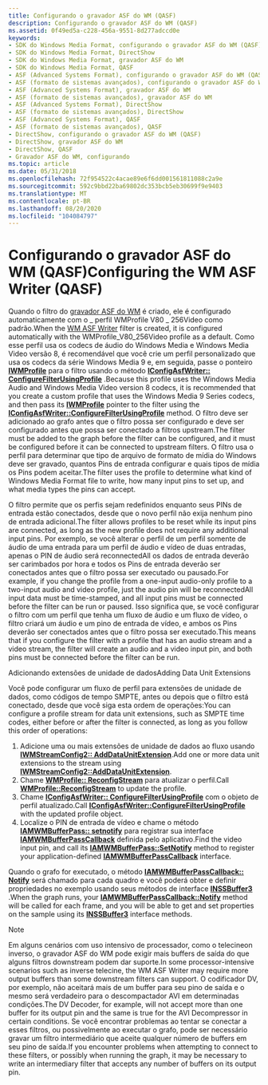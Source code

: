 ```yaml
---
title: Configurando o gravador ASF do WM (QASF)
description: Configurando o gravador ASF do WM (QASF)
ms.assetid: 0f49ed5a-c228-456a-9551-8d277adccd0e
keywords:
- SDK do Windows Media Format, configurando o gravador ASF do WM (QASF)
- SDK do Windows Media Format, DirectShow
- SDK do Windows Media Format, gravador ASF do WM
- SDK do Windows Media Format, QASF
- ASF (Advanced Systems Format), configurando o gravador ASF do WM (QASF)
- ASF (formato de sistemas avançados), configurando o gravador ASF do WM (QASF)
- ASF (Advanced Systems Format), gravador ASF do WM
- ASF (formato de sistemas avançados), gravador ASF do WM
- ASF (Advanced Systems Format), DirectShow
- ASF (formato de sistemas avançados), DirectShow
- ASF (Advanced Systems Format), QASF
- ASF (formato de sistemas avançados), QASF
- DirectShow, configurando o gravador ASF do WM (QASF)
- DirectShow, gravador ASF do WM
- DirectShow, QASF
- Gravador ASF do WM, configurando
ms.topic: article
ms.date: 05/31/2018
ms.openlocfilehash: 72f954522c4acae89e6f6dd001561811088c2a9e
ms.sourcegitcommit: 592c9bbd22ba69802dc353bcb5eb30699f9e9403
ms.translationtype: MT
ms.contentlocale: pt-BR
ms.lasthandoff: 08/20/2020
ms.locfileid: "104084797"
---
```

# <a name="configuring-the-wm-asf-writer-qasf"></a><span data-ttu-id="68241-119">Configurando o gravador ASF do WM (QASF)</span><span class="sxs-lookup"><span data-stu-id="68241-119">Configuring the WM ASF Writer (QASF)</span></span>

<span data-ttu-id="68241-120">Quando o filtro do [gravador ASF do WM](wm-asf-writer-filter.md) é criado, ele é configurado automaticamente com o \_ perfil WMProfile V80 \_ 256Video como padrão.</span><span class="sxs-lookup"><span data-stu-id="68241-120">When the [WM ASF Writer](wm-asf-writer-filter.md) filter is created, it is configured automatically with the WMProfile\_V80\_256Video profile as a default.</span></span> <span data-ttu-id="68241-121">Como esse perfil usa os codecs de áudio do Windows Media e Windows Media Video versão 8, é recomendável que você crie um perfil personalizado que usa os codecs da série Windows Media 9 e, em seguida, passe o ponteiro [**IWMProfile**](iwmprofile.md) para o filtro usando o método [**IConfigAsfWriter:: ConfigureFilterUsingProfile**](iconfigasfwriter-configurefilterusingprofile.md) .</span><span class="sxs-lookup"><span data-stu-id="68241-121">Because this profile uses the Windows Media Audio and Windows Media Video version 8 codecs, it is recommended that you create a custom profile that uses the Windows Media 9 Series codecs, and then pass its [**IWMProfile**](iwmprofile.md) pointer to the filter using the [**IConfigAsfWriter::ConfigureFilterUsingProfile**](iconfigasfwriter-configurefilterusingprofile.md) method.</span></span> <span data-ttu-id="68241-122">O filtro deve ser adicionado ao grafo antes que o filtro possa ser configurado e deve ser configurado antes que possa ser conectado a filtros upstream.</span><span class="sxs-lookup"><span data-stu-id="68241-122">The filter must be added to the graph before the filter can be configured, and it must be configured before it can be connected to upstream filters.</span></span> <span data-ttu-id="68241-123">O filtro usa o perfil para determinar que tipo de arquivo de formato de mídia do Windows deve ser gravado, quantos Pins de entrada configurar e quais tipos de mídia os Pins podem aceitar.</span><span class="sxs-lookup"><span data-stu-id="68241-123">The filter uses the profile to determine what kind of Windows Media Format file to write, how many input pins to set up, and what media types the pins can accept.</span></span>

<span data-ttu-id="68241-124">O filtro permite que os perfis sejam redefinidos enquanto seus PINs de entrada estão conectados, desde que o novo perfil não exija nenhum pino de entrada adicional.</span><span class="sxs-lookup"><span data-stu-id="68241-124">The filter allows profiles to be reset while its input pins are connected, as long as the new profile does not require any additional input pins.</span></span> <span data-ttu-id="68241-125">Por exemplo, se você alterar o perfil de um perfil somente de áudio de uma entrada para um perfil de áudio e vídeo de duas entradas, apenas o PIN de áudio será reconnectedAll os dados de entrada deverão ser carimbados por hora e todos os Pins de entrada deverão ser conectados antes que o filtro possa ser executado ou pausado.</span><span class="sxs-lookup"><span data-stu-id="68241-125">For example, if you change the profile from a one-input audio-only profile to a two-input audio and video profile, just the audio pin will be reconnectedAll input data must be time-stamped, and all input pins must be connected before the filter can be run or paused.</span></span> <span data-ttu-id="68241-126">Isso significa que, se você configurar o filtro com um perfil que tenha um fluxo de áudio e um fluxo de vídeo, o filtro criará um áudio e um pino de entrada de vídeo, e ambos os Pins deverão ser conectados antes que o filtro possa ser executado.</span><span class="sxs-lookup"><span data-stu-id="68241-126">This means that if you configure the filter with a profile that has an audio stream and a video stream, the filter will create an audio and a video input pin, and both pins must be connected before the filter can be run.</span></span>

<span data-ttu-id="68241-127">Adicionando extensões de unidade de dados</span><span class="sxs-lookup"><span data-stu-id="68241-127">Adding Data Unit Extensions</span></span>

<span data-ttu-id="68241-128">Você pode configurar um fluxo de perfil para extensões de unidade de dados, como códigos de tempo SMPTE, antes ou depois que o filtro está conectado, desde que você siga esta ordem de operações:</span><span class="sxs-lookup"><span data-stu-id="68241-128">You can configure a profile stream for data unit extensions, such as SMPTE time codes, either before or after the filter is connected, as long as you follow this order of operations:</span></span>

1.  <span data-ttu-id="68241-129">Adicione uma ou mais extensões de unidade de dados ao fluxo usando [**IWMStreamConfig2:: AddDataUnitExtension**](/previous-versions/windows/desktop/api/Wmsdkidl/nf-wmsdkidl-iwmstreamconfig2-adddataunitextension).</span><span class="sxs-lookup"><span data-stu-id="68241-129">Add one or more data unit extensions to the stream using [**IWMStreamConfig2::AddDataUnitExtension**](/previous-versions/windows/desktop/api/Wmsdkidl/nf-wmsdkidl-iwmstreamconfig2-adddataunitextension).</span></span>
2.  <span data-ttu-id="68241-130">Chame [**WMProfile:: ReconfigStream**](/previous-versions/windows/desktop/api/Wmsdkidl/nf-wmsdkidl-iwmprofile-reconfigstream) para atualizar o perfil.</span><span class="sxs-lookup"><span data-stu-id="68241-130">Call [**WMProfile::ReconfigStream**](/previous-versions/windows/desktop/api/Wmsdkidl/nf-wmsdkidl-iwmprofile-reconfigstream) to update the profile.</span></span>
3.  <span data-ttu-id="68241-131">Chame [**IConfigAsfWriter:: ConfigureFilterUsingProfile**](iconfigasfwriter-configurefilterusingprofile.md) com o objeto de perfil atualizado.</span><span class="sxs-lookup"><span data-stu-id="68241-131">Call [**IConfigAsfWriter::ConfigureFilterUsingProfile**](iconfigasfwriter-configurefilterusingprofile.md) with the updated profile object.</span></span>
4.  <span data-ttu-id="68241-132">Localize o PIN de entrada de vídeo e chame o método [**IAMWMBufferPass:: setnotify**](iamwmbufferpass-setnotify.md) para registrar sua interface [**IAMWMBufferPassCallback**](/previous-versions/windows/desktop/api/dshowasf/nn-dshowasf-iamwmbufferpasscallback) definida pelo aplicativo.</span><span class="sxs-lookup"><span data-stu-id="68241-132">Find the video input pin, and call its [**IAMWMBufferPass::SetNotify**](iamwmbufferpass-setnotify.md) method to register your application-defined [**IAMWMBufferPassCallback**](/previous-versions/windows/desktop/api/dshowasf/nn-dshowasf-iamwmbufferpasscallback) interface.</span></span>

<span data-ttu-id="68241-133">Quando o grafo for executado, o método [**IAMWMBufferPassCallback:: Notify**](iamwmbufferpasscallback-notify.md) será chamado para cada quadro e você poderá obter e definir propriedades no exemplo usando seus métodos de interface [**INSSBuffer3**](/previous-versions/windows/desktop/api/wmsbuffer/nn-wmsbuffer-inssbuffer3) .</span><span class="sxs-lookup"><span data-stu-id="68241-133">When the graph runs, your [**IAMWMBufferPassCallback::Notify**](iamwmbufferpasscallback-notify.md) method will be called for each frame, and you will be able to get and set properties on the sample using its [**INSSBuffer3**](/previous-versions/windows/desktop/api/wmsbuffer/nn-wmsbuffer-inssbuffer3) interface methods.</span></span>

> [!Note]  
> <span data-ttu-id="68241-134">Em alguns cenários com uso intensivo de processador, como o telecineon inverso, o gravador ASF do WM pode exigir mais buffers de saída do que alguns filtros downstream podem dar suporte.</span><span class="sxs-lookup"><span data-stu-id="68241-134">In some processor-intensive scenarios such as inverse telecine, the WM ASF Writer may require more output buffers than some downstream filters can support.</span></span> <span data-ttu-id="68241-135">O codificador DV, por exemplo, não aceitará mais de um buffer para seu pino de saída e o mesmo será verdadeiro para o descompactador AVI em determinadas condições.</span><span class="sxs-lookup"><span data-stu-id="68241-135">The DV Decoder, for example, will not accept more than one buffer for its output pin and the same is true for the AVI Decompressor in certain conditions.</span></span> <span data-ttu-id="68241-136">Se você encontrar problemas ao tentar se conectar a esses filtros, ou possivelmente ao executar o grafo, pode ser necessário gravar um filtro intermediário que aceite qualquer número de buffers em seu pino de saída.</span><span class="sxs-lookup"><span data-stu-id="68241-136">If you encounter problems when attempting to connect to these filters, or possibly when running the graph, it may be necessary to write an intermediary filter that accepts any number of buffers on its output pin.</span></span>

 

 

 
